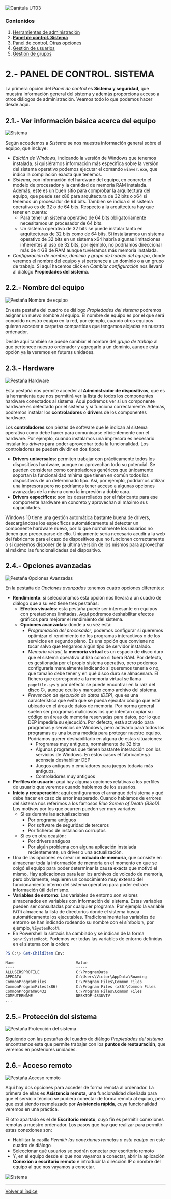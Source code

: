 ![Carátula UT03](imgs/caratula_ut03.png)

### Contenidos

1. [Herramientas de administración](01_herramientas_administración.md)
2. [**Panel de control. Sistema**](02_sistema.md)
3. [Panel de control. Otras opciones](03_otras_opciones.md)
4. [Gestión de usuarios](04_usuarios.md)
5. [Gestión de grupos](05_grupos.md)


# 2.- PANEL DE CONTROL. SISTEMA

La primera opción del *Panel de control* es **Sistema y seguridad**, que muestra información general del sistema y además proporciona acceso a otros diálogos de administración. Veamos todo lo que podemos hacer desde aquí.

## 2.1.- Ver información básica acerca del equipo

![Sistema](imgs/sistema.png)

Según accedemos a *Sistema* se nos muestra información general sobre el equipo, que incluye:

- *Edición de Windows*, indicando la versión de Windows que tenemos instalada. si quisiéramos información más específica sobre la versión del sistema operativo podemos ejecutar el comando `winver.exe`, que indica la compilación exacta que tenemos.
- *Sistema*, con información del hardware del equipo, en concreto el modelo de procesador y la cantidad de memoria RAM instalada. Además, este es un buen sitio para comprobar la arquitectura del equipo, que puede ser x86 para arquitectura de 32 bits o x64 si tenemos un procesador de 64 bits. También se indica si el sistema operativo es de 32 o de 64 bits. Respecto a la arquitectura hay que tener en cuenta:
  - Para tener un sistema operativo de 64 bits obligatoriamente necesitamos un procesador de 64 bits.
  - Un sistema operativo de 32 bits se puede instalar tanto en arquitecturas de 32 bits como de 64 bits. Si instaláramos un sistema operativo de 32 bits en un sistema x64 habría algunas limitaciones inherentes al uso de 32 bits, por ejemplo, no podríamos direccionar más de 4 GB de RAM aunque tuviéramos más memoria instalada. 
- *Configuración de nombre, dominio y grupo de trabajo del equipo*, donde veremos el nombre del equipo y si pertenece a un dominio o a un grupo de trabajo. Si aquí hacemos click en *Cambiar configuración* nos llevará al diálogo **Propiedades del sistema**.
  
## 2.2.- Nombre del equipo

![Pestaña Nombre de equipo](imgs/nombre_equipo.png)

En esta pestaña del cuadro de diálogo *Propiedades del sistema* podremos asignar un nuevo nombre al equipo. El nombre de equipo es por el que será conocido nuestro equipo en la red, por ejemplo, cuando otros equipos quieran acceder a carpetas compartidas que tengamos alojadas en nuestro ordenador.

Desde aquí también se puede cambiar el nombre del *grupo de trabajo* al que pertenece nuestro ordenador y agregarlo a un dominio, aunque esta opción ya la veremos en futuras unidades.

## 2.3.- Hardware

![Pestaña Hardware](imgs/hardware.png)

Esta pestaña nos permite acceder al **Administrador de dispositivos**, que es la herramienta que nos permitirá ver la lista de todos los componentes hardware conectados al sistema.
Aquí podremos ver si un componente hardware es detectado por el sistema y si funciona correctamente. Además, podremos instalar los **controladores** o **drivers** de los componentes hardware.

Los **controladores** son piezas de software que le indican al sistema operativo como debe hacer para comunicarse eficientemente con el hardware. Por ejemplo, cuando instalamos una impresora es necesario instalar los *drivers* para poder aprovechar toda la funcionalidad. Los controladores se pueden dividir en dos tipos:

- **Drivers universales**: permiten trabajar con prácticamente todos los dispositivos hardware, aunque no aprovechan todo su potencial. Se pueden considerar como controladores genéricos que únicamente soportan la funcionalidad mínima que tienen en común todos los dispositivos de un determinado tipo. Así, por ejemplo, podríamos utilizar una impresora pero no podríamos tener acceso a algunas opciones avanzadas de la misma como la impresión a doble cara.
- **Drivers específicos**: son los desarrollados por el fabricante para ese componente hardware en concreto y aprovechan al máximo sus capacidades.

Windows 10 tiene una gestión automática bastante buena de drivers, descargándose los específicos automáticamente al detectar un componente hardware nuevo, por lo que normalmente los usuarios no tienen que preocuparse de ello. Únicamente sería necesario acudir a la web del fabricante para el caso de dispositivos que no funcionen correctamente o si queremos disponer de la última versión de los mismos para aprovechar al máximo las funcionalidades del dispositivo.

## 2.4.- Opciones avanzadas

![Pestaña Opciones Avanzadas](imgs/opciones_avanzadas.png)

En la pestaña de *Opciones avanzadas* tenemos cuatro opciones diferentes:

- **Rendimiento**: si seleccionamos esta opción nos llevará a un cuadro de diálogo que a su vez tiene tres pestañas:
  - **Efectos visuales**: esta pestaña puede ser interesante en equipos con prestaciones limitadas. Aquí podremos deshabilitar efectos gráficos para mejorar el rendimiento del sistema.
  - **Opciones avanzadas**: donde a su vez está:
    - *Programación del procesador*,  podemos configurar si queremos optimizar el rendimiento de los programas interactivos o de los servicios en segundo plano. Es una opción que conviene no tocar salvo que tengamos algún tipo de servidor instalado.
    - *Memoria virtual*, la **memoria virtual** es un espacio de disco duro que el sistema operativo utiliza como si fuera RAM. Por defecto, es gestionada por el propio sistema operativo, pero podemos configurarla manualmente indicando si queremos tenerla o no, qué tamaño debe tener y en qué disco duro se almacenará. El fichero que corresponde a la memoria virtual se llama `pagefile.sys` y por defecto se puede encontrar en la raíz del disco C:, aunque oculto y marcado como archivo del sistema.
    - *Prevención de ejecución de datos (DEP)*, que es una característica que evita que se pueda ejecutar código que esté ubicado en el área de datos de memoria. Por norma general suelen ser programas maliciosos los que intentan copiar su código en áreas de memoria reservadas para datos, por lo que DEP impediría su ejecución. Por defecto, está activado para programas y servicios de Windows, pero activarlo para todos los programas es una buena medida para proteger nuestro equipo. Podríamos querer deshabilitarlo en alguna de estas situaciones:
      - Programas muy antiguos, normalmente de 32 bits
      - Algunos programas que tienen bastante interacción con los servicios de Windows. En estos casos el fabricante ya aconseja deshabilitar DEP
      - Juegos antiguos o emuladores para juegos todavía más antiguos.
      - Controladores muy antiguos
- **Perfiles de usuario**: aquí hay algunas opciones relativas a los perfiles de usuario que veremos cuando hablemos de los usuarios.
- **Inicio y recuperación**: aquí configuramos el arranque del sistema y qué debe hacer en caso de error inesperado. Cuando hablamos de errores del sistema nos referimos a los famosos *Blue Screen of Death (BSoD)*. Los motivos por los que ocurren pueden ser muy variados:
  - Si es durante las actualizaciones
    - Por programa antiguos
    - Por software de seguridad de terceros
    - Por ficheros de instalación corruptos
  - Si es en otra ocasión:
    - Por drivers antiguos
    - Por algún problema con alguna aplicación instalada recientemente, un driver o una actualización.
- Una de las opciones es crear un **volcado de memoria**, que consiste en almacenar toda la información de memoria en el momento en que se colgó el equipo para poder determinar la causa exacta que motivó el mismo. Hay aplicaciones para leer los archivos de volcado de memoria, pero obviamente, requieren un conocimiento muy extenso del funcionamiento interno del sistema operativo para poder extraer información útil del mismo. 
- **Variables de entorno**: Las variables de entorno son valores almacenados en variables con información del sistema. Estas variables pueden ser consultadas por cualquier programa. Por ejemplo la variable `PATH` almacena la lista de directorios donde el sistema busca automáticamente los ejecutables. Tradicionalmente las variables de entorno se han indicado rodeando su nombre con el símbolo `%`, por ejemplo, `%SystemRoot%`
- En Powershell la sintaxis ha cambiado y se indican de la forma `$env:SystemRoot`. Podemos ver todas las variables de entorno definidas en el sistema con la orden:

```powershell
PS C:\> Get-ChildItem Env:

Name                           Value
----                           -----
ALLUSERSPROFILE                C:\ProgramData
APPDATA                        C:\Users\Victor\AppData\Roaming
CommonProgramFiles             C:\Program Files\Common Files
CommonProgramFiles(x86)        C:\Program Files (x86)\Common Files
CommonProgramW6432             C:\Program Files\Common Files
COMPUTERNAME                   DESKTOP-483UVTV
...
```

## 2.5.- Protección del sistema

![Pestaña Protección del sistema](imgs/proteccion_sistema.png)

Siguiendo con las pestañas del cuadro de diálogo *Propiedades del sistema* encontramos esta que permite trabajar con los **puntos de restauración**, que veremos en posteriores unidades.

## 2.6.- Acceso remoto

![Pestaña Acceso remoto](imgs/acceso_remoto.png)

Aquí hay dos opciones para acceder de forma remota al ordenador. La primera de ellas es **Asistencia remota**, una funcionalidad diseñada para que el servicio técnico se pudiera conectar de forma remota al equipo, pero que está siendo reemplazado por **Asistencia rápida**, cuya funcionalidad veremos en una práctica.

El otro apartado es el de **Escritorio remoto**, cuyo fin es permitir conexiones remotas a nuestro ordenador. Los pasos que hay que realizar para permitir estas conexiones son:

- Habilitar la casilla *Permitir las conexiones remotas a este equipo* en este cuadro de diálogo
- Seleccionar qué usuarios se podrán conectar por escritorio remoto
- Y, en el equipo desde el que nos vayamos a conectar, abrir la aplicación **Conexión a escritorio remoto** e introducir la dirección IP o nombre del equipo al que nos vayamos a conectar.





![Sistema](imgs/sistema.png)



*** 

[Volver al índice](index_UT03.md)